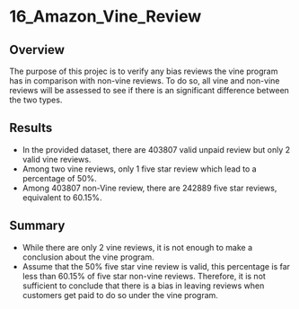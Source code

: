 # 16_Amazon_Vine_Review
 
## Overview
The purpose of this projec is to verify any bias reviews the vine program has in comparison with non-vine reviews. To do so, all vine and non-vine reviews will be assessed to see if there is an significant difference between the two types. 

## Results
 - In the provided dataset, there are 403807 valid unpaid review but only 2 valid vine reviews. 
 - Among two vine reviews, only 1 five star review which lead to a percentage of 50%. 
 - Among 403807 non-Vine review, there are 242889 five star reviews, equivalent to 60.15%. 

## Summary
 - While there are only 2 vine reviews, it is not enough to make a conclusion about the vine program.
 - Assume that the 50% five star vine review is valid, this percentage is far less than 60.15% of five star non-vine reviews. Therefore, it is not sufficient to conclude that there is a bias in leaving reviews when customers get paid to do so under the vine program. 


